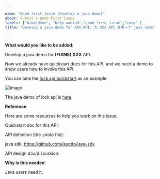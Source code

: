 ```yaml
---

name: "Good first issue (develop a java demo)"
about: Submit a good first issue
labels: ["kind/demo", "help wanted","good first issue","easy" ]
title: "Develop a java demo for XXX API; 为 XXX API 开发一个 java demo"

---
```


<!-- Please only use this template for submitting good first issues -->

**What would you like to be added**:

Develop a java demo for **(FIXME) XXX** API.

Now we already have quickstart docs for this API, and we need a demo to show users how to invoke this API.

You can take the [lock api quickstart](https://mosn.io/layotto/#/en/start/lock/start) as an example:

![image](https://user-images.githubusercontent.com/26001097/199906799-ac30da05-c983-408b-b0e9-2fd712ec492f.png)

The java demo of lock api is [here](https://github.com/layotto/java-sdk/tree/main/examples-lock).

**Reference**:

Here are some resources to help you work on this issue.

Quickstart doc for this API:

API definition (the .proto file):

java sdk: https://github.com/layotto/java-sdk

API design doc/discussion:

**Why is this needed**:

Java users need it.
